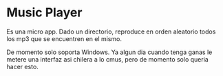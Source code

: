 Music Player
============

Es una micro app. Dado un directorio, reproduce en orden aleatorio todos los
mp3 que se encuentren en el mismo.

De momento solo soporta Windows. Ya algun dia cuando tenga ganas le metere una
interfaz asi chilera a lo cmus, pero de momento solo queria hacer esto.
